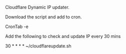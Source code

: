 Cloudflare Dynamic IP updater.

Download the script and add to cron.

CronTab -e

Add the following to check and update IP every 30 mins

30 * * * * ~/cloudflareupdate.sh
